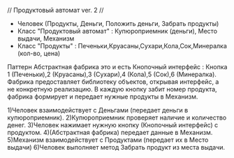 // Продуктовый автомат ver. 2 //
  
- Человек (Продукты, Деньги, Положить деньги, Забрать продукты) 
- Класс "Продуктовый автомат" :  Купюроприемник (деньги), Место выдачи, Механизм 
- Класс "Продукты" : Печеньки,Круасаны,Сухари,Кола,Сок,Минералка (кол-во, цена) 
 
Паттерн Абстрактная фабрика это и есть Кнопочный интерфейс : Кнопка 1 (Печеньки),2 (Круасаны),3 (Сухари),4 (Кола),5 (Сок),6 (Минералка). Фабрика предоставляет библиотеку объектов, открывая интерфейс, а не конкретную реализацию. В каждую кнопку забит номер продукта, фабрика формирует и передает нужные продукты в Механизм. 
 
1)Человек взаимодействует с Деньгами (передает деньги в купюроприемник). 
2)Купюроприемник проверяет наличие и количество денег. 
3)Человек нажимает нужную кнопку (Кнопочный интерфейс) с продуктом.
4)(Абстрактная фабрика) передает данные в Механизм. 
5)Механизм взаимодействует с Продуктами (передает их в Место выдачи)
6)Человек выполняет метод Забрать продукт из места выдачи.
